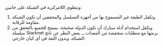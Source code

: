 وتنطوي اللامركزية في الشبكة على جانبين:

1. وتكفل الطبقة غير المسموح بها من أجهزة التسلسل والمحققين أن تكون الشبكة مقاومة للرقابة.
2. ويكفل استخدام أدلة ستارك أن تكون الدولة صحيحة، يسمح للجميع بالتحقق من سلسلة Starknet برمتها مع متطلبات منخفضة من المعدات ــ بغض النظر عن ناتج الشبكة، وبدون الثقة في أي كيان خارجي.